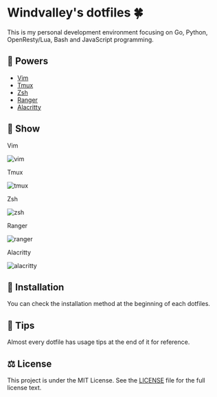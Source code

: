 # Windvalley's dotfiles 🍀

This is my personal development environment focusing on
Go, Python, OpenResty/Lua, Bash and JavaScript programming.

## 💝 Powers

- [Vim](https://github.com/vim/vim)
- [Tmux](https://github.com/tmux/tmux)
- [Zsh](https://ohmyz.sh/)
- [Ranger](https://github.com/ranger/ranger)
- [Alacritty](https://github.com/alacritty/alacritty)

## 🔮 Show

Vim

![vim](images/vim.png)

Tmux

![tmux](images/tmux.png)

Zsh

![zsh](images/zsh.png)

Ranger

![ranger](images/ranger.png)

Alacritty

![alacritty](images/alacritty.png)

## 📀 Installation

You can check the installation method at the beginning of each dotfiles.

## 📜 Tips

Almost every dotfile has usage tips at the end of it for reference.

## ⚖️ License

This project is under the MIT License.
See the [LICENSE](LICENSE) file for the full license text.
